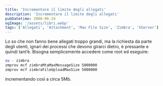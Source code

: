 ```yaml
---
title: 'Incrementare il limite degli allegati'
description: 'Incrementare il limite degli allegati'
pubDatetime: 2008-06-24
ogImage: '/assets/libri.webp'
tags: ['Allegati', 'Attachment', 'Max File Size', 'Zimbra', 'XServer']
---
```



Lo so che non fanno bene allegati troppo grandi, ma la richiesta da parte degli utenti, ignari dei processi che devono girarci dietro, è pressante e quindi tant’è.
 Bisogna semplicemente accedere come root ed eseguire:
```sh
su - zimbra
zmprov mcf zimbraMtaMaxMessageSize 5000000
zmprov mcf zimbraFileUploadMaxSize 5000000
```
incrementando così a circa 5Mb.
